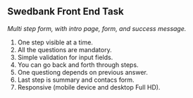 ## Swedbank Front End Task

*Multi step form, with intro page, form, and success message.*

1. One step visible at a time.
2. All the questions are mandatory.
3. Simple validation for input fields.
4. You can go back and forth through steps.
5. One questiong depends on previous answer.
6. Last step is summary and contacs form.
7. Responsive (mobile device and desktop Full HD).
